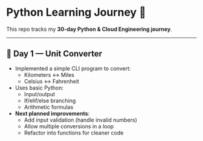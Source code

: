 # Python Learning Journey 🚀

This repo tracks my **30-day Python & Cloud Engineering journey**.

---

## 📅 Day 1 — Unit Converter

- Implemented a simple CLI program to convert:
  - Kilometers ↔ Miles
  - Celsius ↔ Fahrenheit
- Uses basic Python:
  - Input/output
  - If/elif/else branching
  - Arithmetic formulas
- **Next planned improvements**:
  - Add input validation (handle invalid numbers)
  - Allow multiple conversions in a loop
  - Refactor into functions for cleaner code

